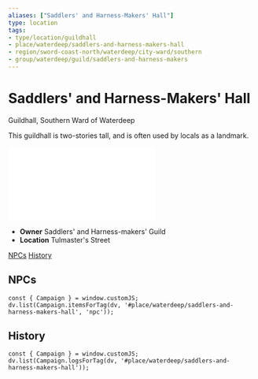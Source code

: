 ```yaml
---
aliases: ["Saddlers' and Harness-Makers' Hall"]
type: location
tags: 
- type/location/guildhall
- place/waterdeep/saddlers-and-harness-makers-hall
- region/sword-coast-north/waterdeep/city-ward/southern
- group/waterdeep/guild/saddlers-and-harness-makers
---
```

# Saddlers' and Harness-Makers' Hall
<span class="subhead">Guildhall, Southern Ward of Waterdeep</span>

This guildhall is two-stories tall, and is often used by locals as a landmark.

![Saddlers' and Harness-makers' Guild](../../groups/guilds-of-waterdeep.md#Saddlers'%20and%20Harness-makers'%20Guild)

- **Owner** Saddlers' and Harness-makers' Guild
- **Location** Tulmaster's Street

<span class="nav">[NPCs](#NPCs) [History](#History)</span>

## NPCs

```dataviewjs
const { Campaign } = window.customJS;
dv.list(Campaign.itemsForTag(dv, '#place/waterdeep/saddlers-and-harness-makers-hall', 'npc'));
```

## History
```dataviewjs
const { Campaign } = window.customJS;
dv.list(Campaign.logsForTag(dv, '#place/waterdeep/saddlers-and-harness-makers-hall'));
```